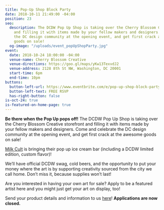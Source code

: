 ```yaml
---
title: Pop-Up Shop Block Party
date: 2018-10-11 21:49:00 -04:00
position: 23
seo:
  description: The DCDW Pop Up Shop is taking over the Cherry Blossom Creative storefront
    and filling it with items made by your fellow makers and designers. Come and celebrate
    the DC design community at the opening event, and get first crack at the awesome
    goods on sale!
  og-image: "/uploads/event_popUpShopParty.jpg"
event:
  date: 2018-10-24 18:00:00 -04:00
  venue-name: Cherry Blossom Creative
  venue-directions: https://goo.gl/maps/yKw13TexvdJ2
  venue-address: 2128 8th St NW, Washington, DC 20001
  start-time: 6pm
  end-time: 10pm
buttons:
  button-left-url: https://www.eventbrite.com/e/pop-up-shop-block-party-tickets-51320429787
  button-left-text: FREE RSVP
  has-right-button: false
is-oct-24: true
is-featured-on-home-page: true
---
```


**Be there when the Pop Up pops off!** The DCDW Pop Up Shop is taking over the Cherry Blossom Creative storefront and filling it with items made by your fellow makers and designers. Come and celebrate the DC design community at the opening event, and get first crack at the awesome goods on sale!

[Milk Cult](https://www.milkcultdc.com/) is bringing their pop up ice cream bar (including a DCDW limited edition, custom flavor)!

We’ll have official DCDW swag, cold beers, and the opportunity to put your money where the art is by supporting creativity sourced from the city we call home. Don’t miss it, because supplies won’t last!

Are you interested in having your own art for sale?
Apply to be a featured artist here and you might just get your art on display, too!

Send your product details and information to us [here](https://docs.google.com/forms/d/e/1FAIpQLSeeW_gOSZ365pK8XPPpf777AZpwM7Ose_vnam8i_oUc3Uvy8A/viewform?usp=sf_link)! **Applications are now closed.**
